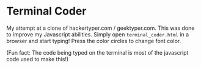 # Terminal Coder

My attempt at a clone of hackertyper.com / geektyper.com. This was done to improve my Javascript abilities. Simply open `terminal_coder.html` in a browser and start typing! Press the color circles to change font color. 

(Fun fact: The code being typed on the terminal is most of the javascript code used to make this!)
